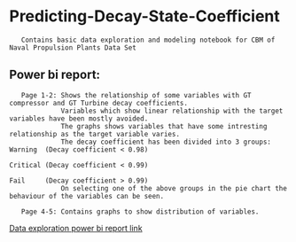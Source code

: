 # Predicting-Decay-State-Coefficient
       Contains basic data exploration and modeling notebook for CBM of Naval Propulsion Plants Data Set

## Power bi report:
       Page 1-2: Shows the relationship of some variables with GT compressor and GT Turbine decay coefficients.
                 Variables which show linear relationship with the target variables have been mostly avoided.
                 The graphs shows variables that have some intresting relationship as the target variable varies.
                 The decay coefficient has been divided into 3 groups: Warning  (Decay coefficient < 0.98)
                                                                       Critical (Decay coefficient < 0.99)
                                                                       Fail     (Decay coefficient > 0.99)
                 On selecting one of the above groups in the pie chart the behaviour of the variables can be seen.                            
       
       Page 4-5: Contains graphs to show distribution of variables.
       
 [Data exploration power bi report link](https://app.powerbi.com/view?r=eyJrIjoiNWZjZDNmYjYtY2MzNi00ZWRhLTlmMDYtODM5MjU0ZjM2NTM0IiwidCI6IjUwZDZjYjY5LTkzNmYtNGMxOC1iYWNiLTA3ZmQwNzhlOWJkZSJ9)
 
 
